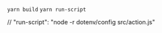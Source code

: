 `yarn build`
`yarn run-script`

// "run-script": "node -r dotenv/config src/action.js"
<!-- "run-script": "ncc run src/action.js" -->

<!-- "build": "ncc build src/action.js -o dist" -->